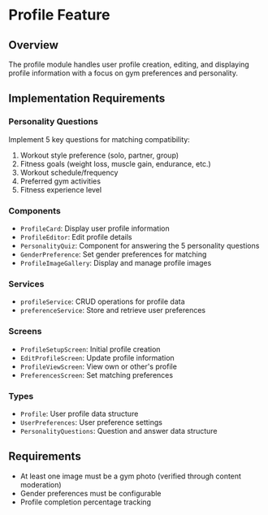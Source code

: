 # Profile Feature

## Overview
The profile module handles user profile creation, editing, and displaying profile information with a focus on gym preferences and personality.

## Implementation Requirements

### Personality Questions
Implement 5 key questions for matching compatibility:
1. Workout style preference (solo, partner, group)
2. Fitness goals (weight loss, muscle gain, endurance, etc.)
3. Workout schedule/frequency
4. Preferred gym activities
5. Fitness experience level

### Components
- `ProfileCard`: Display user profile information
- `ProfileEditor`: Edit profile details
- `PersonalityQuiz`: Component for answering the 5 personality questions
- `GenderPreference`: Set gender preferences for matching
- `ProfileImageGallery`: Display and manage profile images

### Services
- `profileService`: CRUD operations for profile data
- `preferenceService`: Store and retrieve user preferences

### Screens
- `ProfileSetupScreen`: Initial profile creation
- `EditProfileScreen`: Update profile information
- `ProfileViewScreen`: View own or other's profile
- `PreferencesScreen`: Set matching preferences

### Types
- `Profile`: User profile data structure
- `UserPreferences`: User preference settings
- `PersonalityQuestions`: Question and answer data structure

## Requirements
- At least one image must be a gym photo (verified through content moderation)
- Gender preferences must be configurable
- Profile completion percentage tracking
